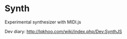 Synth
=====
Experimental synthesizer with MIDI.js

Dev diary: http://lqkhoo.com/wiki/index.php/Dev:SynthJS
